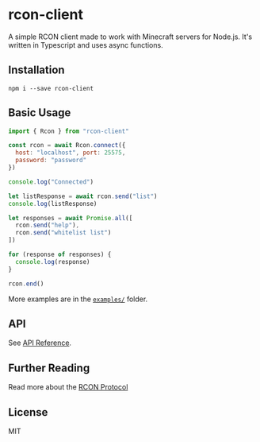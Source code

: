 # rcon-client

A simple RCON client made to work with Minecraft servers for Node.js.
It's written in Typescript and uses async functions.

## Installation

```shell
npm i --save rcon-client
```

## Basic Usage

```js
import { Rcon } from "rcon-client"

const rcon = await Rcon.connect({
  host: "localhost", port: 25575,
  password: "password"
})

console.log("Connected")

let listResponse = await rcon.send("list")
console.log(listResponse)

let responses = await Promise.all([
  rcon.send("help"),
  rcon.send("whitelist list")
])

for (response of responses) {
  console.log(response)
}

rcon.end()
```

More examples are in the [`examples/`](examples/) folder.

## API

See [API Reference](API.md).

## Further Reading

Read more about the [RCON Protocol](http://wiki.vg/RCON)

## License

MIT
